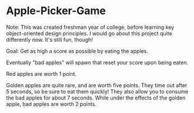 # Apple-Picker-Game

Note: This was created freshman year of college, before learning key object-oriented design principles. I would go about this project quite differently now. It's still fun, though!

Goal: Get as high a score as possible by eating the apples.

Eventually "bad apples" will spawn that reset your score upon being eaten.

Red apples are worth 1 point.

Golden apples are quite rare, and are worth five points. They time out after 5 seconds, so be sure to eat them quickly! They also allow you to consume the bad apples for about 7 seconds. While under the effects of the golden apple, bad apples are worth 2 points.  
